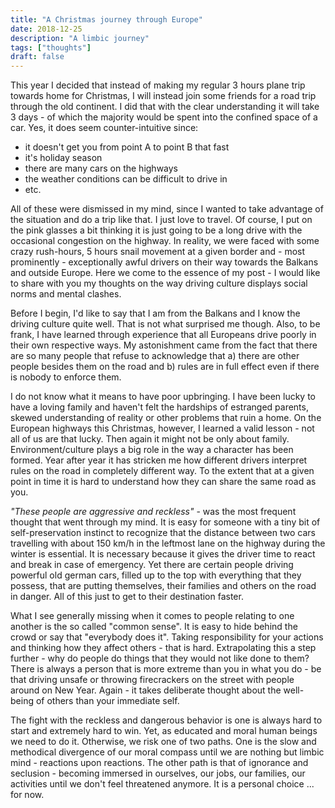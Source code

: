 ```yaml
---
title: "A Christmas journey through Europe"
date: 2018-12-25
description: "A limbic journey"
tags: ["thoughts"]
draft: false
---
```


This year I decided that instead of making my regular 3 hours plane trip towards home for Christmas, I will instead join some friends for a road trip through the old continent. I did that with the clear understanding it will take 3 days - of which the majority would be spent into the confined space of a car. Yes, it does seem counter-intuitive since:

- it doesn't get you from point A to point B that fast 
- it's holiday season
- there are many cars on the highways 
- the weather conditions can be difficult to drive in
- etc.

All of these were dismissed in my mind, since I wanted to take advantage of the situation and do a trip like that. I just love to travel. Of course, I put on the pink glasses a bit thinking it is just going to be a long drive with the occasional congestion on the highway.
In reality, we were faced with some crazy rush-hours, 5 hours snail movement at a given border and - most prominently - exceptionally awful drivers on their way towards the Balkans and outside Europe. Here we come to the essence of my post - I would like to share with you my thoughts on the way driving culture displays social norms and mental clashes.

Before I begin, I'd like to say that I am from the Balkans and I know the driving culture quite well. That is not what surprised me though. Also, to be frank, I have learned through experience that all Europeans drive poorly in their own respective ways. My astonishment came from the fact that there are so many people that refuse to acknowledge that a) there are other people besides them on the road and b) rules are in full effect even if there is nobody to enforce them.

I do not know what it means to have poor upbringing. I have been lucky to have a loving family and haven't felt the hardships of estranged parents, skewed understanding of reality or other problems that ruin a home. On the European highways this Christmas, however, I learned a valid lesson - not all of us are that lucky. Then again it might not be only about family. Environment/culture plays a big role in the way a character has been formed. Year after year it has stricken me how different drivers interpret rules on the road in completely different way. To the extent that at a given point in time it is hard to understand how they can share the same road as you. 

_"These people are aggressive and reckless"_ - was the most frequent thought that went through my mind. It is easy for someone with a tiny bit of self-preservation instinct to recognize that the distance between two cars travelling with about 150 km/h in the leftmost lane on the highway during the winter is essential. It is necessary because it gives the driver time to react and break in case of emergency. Yet there are certain people driving powerful old german cars, filled up to the top with everything that they possess, that are putting themselves, their families and others on the road in danger. All of this just to get to their destination faster.  

What I see generally missing when it comes to people relating to one another is the so called "common sense". It is easy to hide behind the crowd or say that "everybody does it". Taking responsibility for your actions and thinking how they affect others - that is hard. Extrapolating this a step further - why do people do things that they would not like done to them? There is always a person that is more extreme than you in what you do - be that driving unsafe or throwing firecrackers on the street with people around on New Year. Again - it takes deliberate thought about the well-being of others than your immediate self. 

The fight with the reckless and dangerous behavior is one is always hard to start and extremely hard to win. Yet, as educated and moral human beings we need to do it. Otherwise, we risk one of two paths. One is the slow and methodical divergence of our moral compass until we are nothing but limbic mind - reactions upon reactions. The other path is that of ignorance and seclusion - becoming immersed in ourselves, our jobs, our families, our activities until we don't feel threatened anymore. It is a personal choice ... for now.
